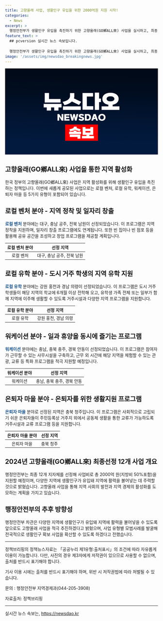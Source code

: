 ```yaml
---
title: 고향올래 사업, 생활인구 유입을 위한 2000억원 지원 시작!
categories:
  - News
excerpt: >
  행정안전부가 생활인구 유입을 촉진하기 위한 고향올래(GO鄕ALL來) 사업을 실시하고, 최종 12개 지자체를 선정했다. 올해부터는 지원금을 상향 조정하여 12개 지자체에 총 2000억 원을 지원할 예정이며, 사업은 생활인구 확대를 통해 지역 활성화를 지원한다. 또한, 지원 대상에는 로컬 벤처, 로컬 유학, 워케이션, 은퇴자 마을 등 다양한 유형이 포함돼 있으며, 각 분야별로 선정된 지자체들은 해당 분야에 맞는 프로그램을 운영할 계획이다. 행정안전부는 앞으로도 고향올래 사업을 적극 추진해 전국적으로 확산시킬 계획이며, 자세한 사항은 행정안전부 지역경제과(044-205-3908)로 문의하면 된다.
feature_text: >
  ## pcversion 실시간 뉴스 속보입니다.

  행정안전부가 생활인구 유입을 촉진하기 위한 고향올래(GO鄕ALL來) 사업을 실시하고, 최종 12개 지자체를 선정했다. 올해부터는 지원금을 상향 조정하여 12개 지자체에 총 2000억 원을 지원할 예정이며, 사업은 생활인구 확대를 통해 지역 활성화를 지원한다. 또한, 지원 대상에는 로컬 벤처, 로컬 유학, 워케이션, 은퇴자 마을 등 다양한 유형이 포함돼 있으며, 각 분야별로 선정된 지자체들은 해당 분야에 맞는 프로그램을 운영할 계획이다. 행정안전부는 앞으로도 고향올래 사업을 적극 추진해 전국적으로 확산시킬 계획이며, 자세한 사항은 행정안전부 지역경제과(044-205-3908)로 문의하면 된다.
image: '/assets/img/newsdao_breakingnews.jpg'
---
```


<p><img src="/assets/img/newsdao_breakingnews.jpg" alt="pcversion 속보" /></p>

<h2>고향올래(GO鄕ALL來) 사업을 통한 지역 활성화</h2>

<p data-ke-size="size16">한국 정부의 고향올래(GO鄕ALL來) 사업은 지역 활성화를 위해 생활인구 유입을 촉진하는 정책입니다. 이번에 새롭게 공모된 사업으로는 로컬 벤처, 로컬 유학, 워케이션, 은퇴자 마을 등 5가지 유형이 포함되어 있습니다.</p>

<h2 data-ke-size="size26">로컬 벤처 분야 - 지역 정착 및 일자리 창출</h2>

<p><b><span style="color: #1a5490;">로컬 벤처</span></b> 분야에는 대구, 충남 공주, 전북 남원이 선정되었습니다. 이 프로그램은 지역 정착을 지원하며, 일자리 창출 프로그램에도 연계됩니다. 또한 빈 집이나 빈 점포 등을 활용해 공유 공간을 조성하고 창업 프로그램을 제공할 계획입니다.</p>

<table>
<thead>
<tr>
<th style="text-align: center;">로컬 벤처 분야</th>
<th style="text-align: center;">선정 지역</th>
</tr>
</thead>
<tbody>
<tr>
<td style="text-align: center;">로컬 벤처</td>
<td style="text-align: center;">대구, 충남 공주, 전북 남원</td>
</tr>
</tbody>
</table>

<h2 data-ke-size="size26">로컬 유학 분야 - 도시 거주 학생의 지역 유학 지원</h2>

<p><b><span style="color: #1a5490;">로컬 유학</span></b> 분야에는 강원 홍천과 경남 의령이 선정되었습니다. 이 프로그램은 도시 거주 학생들이 해당 지역의 학교에 6개월 이상 전학해 오고, 유학생 가족 전체 또는 일부가 함께 지역에 이주해 생활할 수 있도록 거주시설과 다양한 지역 프로그램을 지원합니다.</p>

<table>
<thead>
<tr>
<th style="text-align: center;">로컬 유학 분야</th>
<th style="text-align: center;">선정 지역</th>
</tr>
</thead>
<tbody>
<tr>
<td style="text-align: center;">로컬 유학</td>
<td style="text-align: center;">강원 홍천, 경남 의령</td>
</tr>
</tbody>
</table>

<h2 data-ke-size="size26">워케이션 분야 - 일과 휴양을 동시에 즐기는 프로그램</h2>

<p><b><span style="color: #1a5490;">워케이션</span></b> 분야에는 충남, 충북 충주, 경북 안동이 선정되었습니다. 이 프로그램은 참여자가 근무할 수 있는 사무시설을 구축하고, 근무 외 시간에 해당 지역을 체험할 수 있는 관광, 교류 등 특화 프로그램을 적극 지원할 예정입니다.</p>

<table>
<thead>
<tr>
<th style="text-align: center;">워케이션 분야</th>
<th style="text-align: center;">선정 지역</th>
</tr>
</thead>
<tbody>
<tr>
<td style="text-align: center;">워케이션</td>
<td style="text-align: center;">충남, 충북 충주, 경북 안동</td>
</tr>
</tbody>
</table>

<h2 data-ke-size="size26">은퇴자 마을 분야 - 은퇴자를 위한 생활지원 프로그램</h2>

<p><b><span style="color: #1a5490;">은퇴자 마을</span></b> 분야로 선정된 지역은 충북 청주입니다. 이 프로그램은 사회적으로 고립되기 쉬운 은퇴자들이 주민등록상 거주지 외에서 공동체 생활을 통한 교류가 가능하도록 거주시설과 교류 프로그램 등을 지원합니다.</p>

<table>
<thead>
<tr>
<th style="text-align: center;">은퇴자 마을 분야</th>
<th style="text-align: center;">선정 지역</th>
</tr>
</thead>
<tbody>
<tr>
<td style="text-align: center;">은퇴자 마을</td>
<td style="text-align: center;">충북 청주</td>
</tr>
</tbody>
</table>

<h2 data-ke-size="size26">2024년 고향올래(GO鄕ALL來) 최종선정 12개 사업 개요</h2>

<p data-ke-size="size16">행정안전부는 최종 12개 지자체를 선정해 사업비로 총 2000억 원(지방비 50%포함)을 지원할 예정이며, 다양한 지역에 생활인구가 유입돼 지역에 활력을 불어넣는 데 주력할 것으로 밝혔습니다. 고향올래 사업을 통해 지역 사회의 발전과 지역 경제의 활성화를 도모하는 계획을 가지고 있습니다.</p>

<h2 data-ke-size="size26">행정안전부의 추후 방향성</h2>

<p data-ke-size="size16">행정안전부 차관은 다양한 지역에 생활인구가 유입돼 지역에 활력을 불어넣을 수 있도록 앞으로도 고향올래 사업을 적극 추진하겠다고 밝혔으며, 사업 유형별 모범사례를 발굴해 전국적으로 생활인구 확보 사업을 확산할 수 있도록 하겠다고 전했습니다.</p>

<hr>

<p data-ke-size="size16">정책브리핑의 정책뉴스자료는 「공공누리 제1유형:출처표시」의 조건에 따라 자유롭게 이용이 가능합니다. 다만, 사진의 경우 제3자에게 저작권이 있으므로 사용할 수 없으며, 출처를 반드시 표기해야 합니다.</p>

<p data-ke-size="size16">기사 이용 시에는 출처를 반드시 표기해야 하며, 위반 시 저작권법에 따라 처벌될 수 있습니다.</p>

<p data-ke-size="size16">문의 : 행정안전부 지역경제과(044-205-3908)</p>

<p data-ke-size="size16">자료출처: 정책브리핑 </p>

<hr>
실시간 뉴스 속보는, <a href="https://newsdao.kr" rel="dofollow">https://newsdao.kr</a>


